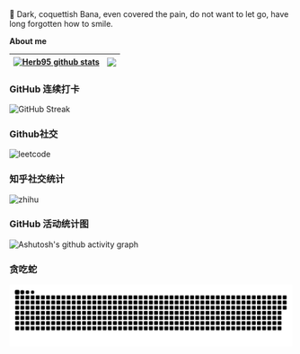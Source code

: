 <!--
**Herb95/Herb95** is a ✨ _special_ ✨ repository because its `README.md` (this file) appears on your GitHub profile.

![IceEnd's GitHub stats](https://github-immortality.vercel.app/api?username=Herb95)

![Top Langs](https://github-readme-stats.vercel.app/api/top-langs/?username=Herb95&theme=algolia&show_icons=true)

![Anurag's GitHub stats](https://github-readme-stats.vercel.app/api?username=Herb95&count_private=true&show_icons=true&theme=algolia)

Here are some ideas to get you started:

- 🔭 I’m currently working on ...
- 🌱 I’m currently learning ...
- 👯 I’m looking to collaborate on ...
- 🤔 I’m looking for help with ...
- 💬 Ask me about ...
- 📫 How to reach me: ...
- 😄 Pronouns: ...
- ⚡ Fun fact: ...
-->
<p align="center"><a href="https://anuraghazra.github.io" alt="I'm Herb"></a></p>

<br />

🌱 Dark, coquettish Bana, even covered the pain, do not want to let go, have long forgotten how to smile.

**About me**

| <a href="https://herb95.github.io/"><img align="center" src="https://github-readme-stats.vercel.app/api?username=Herb95&show_icons=true&include_all_commits=true&hide_border=true&theme=algolia" alt="Herb95 github stats" /></a> | <a href="https://herb95.github.io/"><img align="center" src="https://github-readme-stats.vercel.app/api/top-langs/?username=Herb95&layout=compact&hide_border=true&theme=algolia" /></a> |
| ------------- | ------------- |

### GitHub 连续打卡

![GitHub Streak](https://streak-stats.demolab.com/?user=Herb95&theme=algolia)

### Github社交

![leetcode](https://stats.justsong.cn/api/leetcode?username=Herb95&cn=true&theme=algolia)

### 知乎社交统计

![zhihu](https://stats.justsong.cn/api/zhihu?username=a-bin-49-33&theme=algolia)

### GitHub 活动统计图

![Ashutosh's github activity graph](https://github-readme-activity-graph.vercel.app/graph?username=Herb95&theme=algolia)


### 贪吃蛇

<picture>
  <source media="(prefers-color-scheme: dark)" srcset="https://raw.githubusercontent.com/Herb95/Herb95/output/github-contribution-grid-snake-dark.svg">
  <source media="(prefers-color-scheme: light)" srcset="https://raw.githubusercontent.com/Herb95/Herb95/output/github-contribution-grid-snake.svg">
  <img alt="github contribution grid snake animation" src="https://raw.githubusercontent.com/Herb95/Herb95/output/github-contribution-grid-snake.svg">
</picture>
